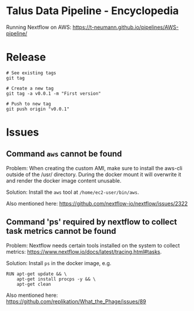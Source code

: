 # Talus Data Pipeline - Encyclopedia

Running Nextflow on AWS:
https://t-neumann.github.io/pipelines/AWS-pipeline/

# Release
```
# See existing tags
git tag

# Create a new tag
git tag -a v0.0.1 -m "First version"

# Push to new tag
git push origin "v0.0.1"  
```

# Issues
## Command `aws` cannot be found
Problem:
When creating the custom AMI, make sure to install the aws-cli outside of the /usr/ directory. During the docker mount it will overwrite it and render the docker image content unusable. 

Solution: 
Install the `aws` tool at `/home/ec2-user/bin/aws`. 

Also mentioned here: https://github.com/nextflow-io/nextflow/issues/2322

## Command 'ps' required by nextflow to collect task metrics cannot be found
Problem: 
Nextflow needs certain tools installed on the system to collect metrics: https://www.nextflow.io/docs/latest/tracing.html#tasks.

Solution:
Install `ps` in the docker image, e.g.
```
RUN apt-get update && \
    apt-get install procps -y && \
    apt-get clean
```

Also mentioned here:
https://github.com/replikation/What_the_Phage/issues/89

